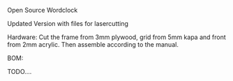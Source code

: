
Open Source Wordclock 

Updated Version with files for lasercutting

Hardware: Cut the frame from 3mm plywood, grid from 5mm kapa and front from 2mm acrylic.
Then assemble according to the manual.

BOM:

TODO....


